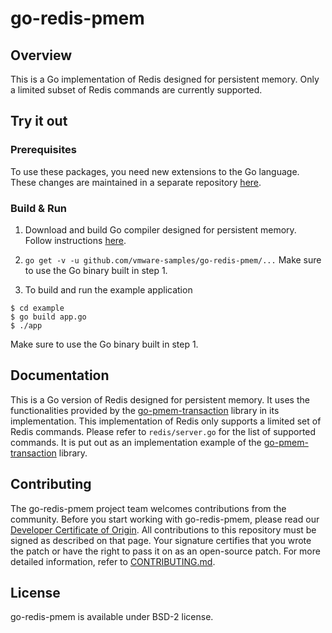 # go-redis-pmem

## Overview
This is a Go implementation of Redis designed for persistent memory. Only a
limited subset of Redis commands are currently supported.

## Try it out

### Prerequisites

To use these packages, you need new extensions to the Go language. These changes
are maintained in a separate repository [here](https://github.com/jerrinsg/go-pmem).

### Build & Run

1. Download and build Go compiler designed for persistent memory. Follow
instructions [here](https://github.com/jerrinsg/go-pmem).

2. ```go get -v -u github.com/vmware-samples/go-redis-pmem/...```
Make sure to use the Go binary built in step 1.

3. To build and run the example application
```
$ cd example
$ go build app.go
$ ./app
```
Make sure to use the Go binary built in step 1.

## Documentation

This is a Go version of Redis designed for persistent memory. It uses the
functionalities provided by the [go-pmem-transaction](https://github.com/vmware/go-pmem-transaction)
library in its implementation.
This implementation of Redis only supports a limited set of Redis commands.
Please refer to `redis/server.go` for the list of supported commands.
It is put out as an implementation example of the [go-pmem-transaction](https://github.com/vmware/go-pmem-transaction)
library.

## Contributing

The go-redis-pmem project team welcomes contributions from the community. Before you start working with go-redis-pmem, please
read our [Developer Certificate of Origin](https://cla.vmware.com/dco). All contributions to this repository must be
signed as described on that page. Your signature certifies that you wrote the patch or have the right to pass it on
as an open-source patch. For more detailed information, refer to [CONTRIBUTING.md](CONTRIBUTING.md).

## License
go-redis-pmem is available under BSD-2 license.

